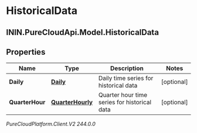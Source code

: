 # HistoricalData

## ININ.PureCloudApi.Model.HistoricalData

## Properties

|Name | Type | Description | Notes|
|------------ | ------------- | ------------- | -------------|
| **Daily** | [**Daily**](Daily) | Daily time series for historical data | [optional] |
| **QuarterHour** | [**QuarterHourly**](QuarterHourly) | Quarter hour time series for historical data | [optional] |



_PureCloudPlatform.Client.V2 244.0.0_
